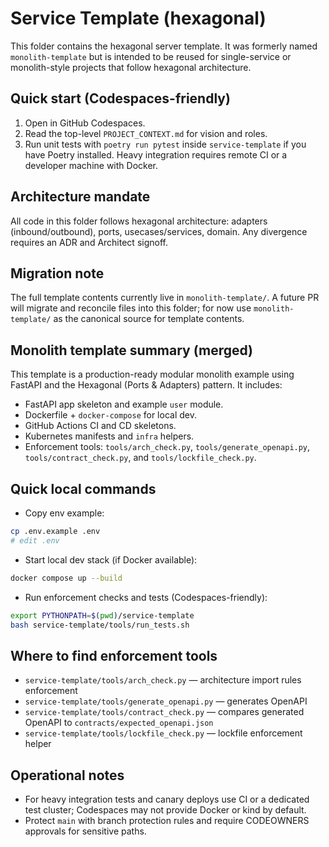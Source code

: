 Service Template (hexagonal)
===========================

This folder contains the hexagonal server template. It was formerly named `monolith-template` but is intended to be reused for single-service or monolith-style projects that follow hexagonal architecture.

Quick start (Codespaces-friendly)
--------------------------------
1. Open in GitHub Codespaces.  
2. Read the top-level `PROJECT_CONTEXT.md` for vision and roles.  
3. Run unit tests with `poetry run pytest` inside `service-template` if you have Poetry installed. Heavy integration requires remote CI or a developer machine with Docker.

Architecture mandate
--------------------
All code in this folder follows hexagonal architecture: adapters (inbound/outbound), ports, usecases/services, domain. Any divergence requires an ADR and Architect signoff.

Migration note
--------------
The full template contents currently live in `monolith-template/`. A future PR will migrate and reconcile files into this folder; for now use `monolith-template/` as the canonical source for template contents.

Monolith template summary (merged)
---------------------------------
This template is a production-ready modular monolith example using FastAPI and the Hexagonal (Ports & Adapters) pattern. It includes:

- FastAPI app skeleton and example `user` module.
- Dockerfile + `docker-compose` for local dev.
- GitHub Actions CI and CD skeletons.
- Kubernetes manifests and `infra` helpers.
- Enforcement tools: `tools/arch_check.py`, `tools/generate_openapi.py`, `tools/contract_check.py`, and `tools/lockfile_check.py`.

Quick local commands
--------------------
- Copy env example:

```bash
cp .env.example .env
# edit .env
```

- Start local dev stack (if Docker available):

```bash
docker compose up --build
```

- Run enforcement checks and tests (Codespaces-friendly):

```bash
export PYTHONPATH=$(pwd)/service-template
bash service-template/tools/run_tests.sh
```

Where to find enforcement tools
--------------------------------
- `service-template/tools/arch_check.py` — architecture import rules enforcement
- `service-template/tools/generate_openapi.py` — generates OpenAPI
- `service-template/tools/contract_check.py` — compares generated OpenAPI to `contracts/expected_openapi.json`
- `service-template/tools/lockfile_check.py` — lockfile enforcement helper

Operational notes
-----------------
- For heavy integration tests and canary deploys use CI or a dedicated test cluster; Codespaces may not provide Docker or kind by default.
- Protect `main` with branch protection rules and require CODEOWNERS approvals for sensitive paths.

